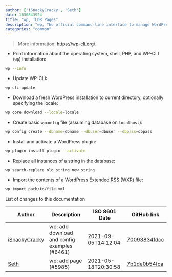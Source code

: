 ```yaml
---
author: ['iSnackyCracky', 'Seth']
date: 1630843924
title: "wp, TLDR Pages"
description: "wp, The official command-line interface to manage WordPress instances."
categories: "common"
---
```

> More information: <https://wp-cli.org/>.

- Print information about the operating system, shell, PHP, and WP-CLI (`wp`) installation:

```bash
wp --info
```

- Update WP-CLI:

```bash
wp cli update
```

- Download a fresh WordPress installation to current directory, optionally specifying the locale:

```bash
wp core download --locale=locale
```

- Create basic `wpconfig` file (assuming database on `localhost`):

```bash
wp config create --dbname=dbname --dbuser=dbuser --dbpass=dbpass
```

- Install and activate a WordPress plugin:

```bash
wp plugin install plugin --activate
```

- Replace all instances of a string in the database:

```bash
wp search-replace old_string new_string
```

- Import the contents of a WordPress Extended RSS (WXR) file:

```bash
wp import path/to/file.xml
```
List of changes to this documentation


Author | Description | ISO 8601 Date | GitHub link
------|-----|-----|-----
[iSnackyCracky](mailto:julian@isnackycracky.de) | wp: add download and config examples (#6461) | 2021-09-05T14:12:04 | [70093834fdcc](https://github.com/tldr-pages/tldr/commit/70093834fdcc07cfc72d9a56e660475d5e3bcf93)
[Seth](mailto:seth@falco.fun) | wp: add page (#5985) | 2021-05-18T20:30:58 | [7b1de0b54fca](https://github.com/tldr-pages/tldr/commit/7b1de0b54fcafc3dd63bcf8ceded088e9f6d992c)

